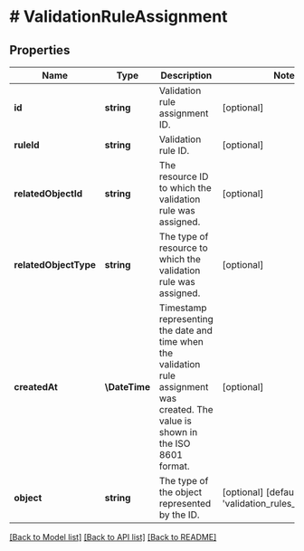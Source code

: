 # # ValidationRuleAssignment

## Properties

Name | Type | Description | Notes
------------ | ------------- | ------------- | -------------
**id** | **string** | Validation rule assignment ID. | [optional]
**ruleId** | **string** | Validation rule ID. | [optional]
**relatedObjectId** | **string** | The resource ID to which the validation rule was assigned. | [optional]
**relatedObjectType** | **string** | The type of resource to which the validation rule was assigned. | [optional]
**createdAt** | **\DateTime** | Timestamp representing the date and time when the validation rule assignment was created. The value is shown in the ISO 8601 format. | [optional]
**object** | **string** | The type of the object represented by the ID. | [optional] [default to 'validation_rules_assignment']

[[Back to Model list]](../../README.md#models) [[Back to API list]](../../README.md#endpoints) [[Back to README]](../../README.md)
